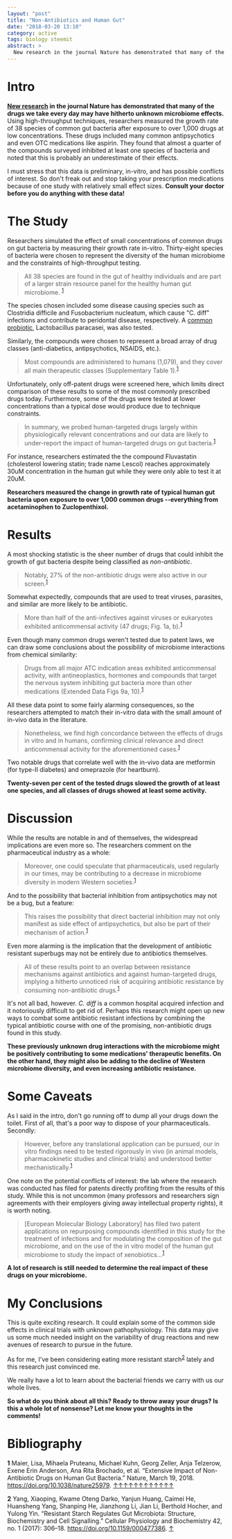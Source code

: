 ```yaml
---
layout: "post"
title: "Non-Antibiotics and Human Gut"
date: "2018-03-20 13:10"
category: active
tags: biology steemit
abstract: >
  New research in the journal Nature has demonstrated that many of the drugs we take every day may have hitherto unknown microbiome effects: My notes.
---
```


# Intro
**[New research](https://www.nature.com/articles/nature25979) in the journal Nature has demonstrated that many of the drugs we take every day may have hitherto unknown microbiome effects.** Using high-throughput techniques, researchers measured the growth rate of 38 species of common gut bacteria after exposure to over 1,000 drugs at low concentrations. These drugs included many common antipsychotics and even OTC medications like aspirin. They found that almost a quarter of the compounds surveyed inhibited at least one species of bacteria and noted that this is probably an underestimate of their effects.

I must stress that this data is preliminary, in-vitro, and has possible conflicts of interest. So don't freak out and stop taking your prescription medications because of one study with relatively small effect sizes. **Consult your doctor before you do anything with these data!**

# The Study

Researchers simulated the effect of small concentrations of common drugs on gut bacteria by measuring their growth rate in-vitro. Thirty-eight species of bacteria were chosen to represent the diversity of the human microbiome and the constraints of high-throughput testing.

> All 38 species are found in the gut of healthy individuals and are part of a larger strain resource panel for the healthy human gut microbiome. <sup id="a1">[1](#f1)</sup>

The species chosen included some disease causing species such as Clostridia difficile and Fusobacterium nucleatum, which cause "C. diff" infections and contribute to peridontal disease, respectively. A [common probiotic][], Lactobacillus paracasei, was also tested.

Similarly, the compounds were chosen to represent a broad array of drug classes (anti-diabetics, antipsychotics, NSAIDS, etc.).

> Most compounds are administered to humans (1,079), and they cover all main therapeutic classes (Supplementary Table 1).<sup id="a2">[1](#f1)</sup>

Unfortunately, only off-patent drugs were screened here, which limits direct comparison of these results to some of the most commonly prescribed drugs today. Furthermore, some of the drugs were tested at lower concentrations than a typical dose would produce due to technique constraints.

> In summary, we probed human-targeted drugs largely within physiologically relevant concentrations and our data are likely to under-report the impact of human-targeted drugs on gut bacteria.<sup id="a3">[1](#f1)</sup>

For instance, researchers estimated the the compound Fluvastatin (cholesterol lowering statin; trade name Lescol) reaches approximately 30uM concentration in the human gut while they were only able to test it at 20uM.

**Researchers measured the change in growth rate of typical human gut bacteria upon exposure to over 1,000 common drugs --everything from acetaminophen to Zuclopenthixol.**

# Results

A most shocking statistic is the sheer number of drugs that could inhibit the growth of gut bacteria despite being classified as *non-antibiotic*.

> Notably, 27% of the non-antibiotic drugs were also active in our screen.<sup id="a4">[1](#f1)</sup>

Somewhat expectedly, compounds that are used to treat viruses, parasites, and similar are more likely to be antibiotic.

> More than half of the anti-infectives against viruses or eukaryotes exhibited anticommensal activity (47 drugs; Fig. 1a, b).<sup id="a5">[1](#f1)</sup>

Even though many common drugs weren't tested due to patent laws, we can draw some conclusions about the possibility of microbiome interactions from chemical similarity:

> Drugs from all major ATC indication areas exhibited anticommensal activity, with antineoplastics, hormones and compounds that target the nervous system inhibiting gut bacteria more than other medications (Extended Data Figs 9a, 10).<sup id="a6">[1](#f1)</sup>

All these data point to some fairly alarming consequences, so the researchers attempted to match their in-vitro data with the small amount of in-vivo data in the literature.

> Nonetheless, we find high concordance between the effects of drugs in vitro and in humans, confirming clinical relevance and direct anticommensal activity for the aforementioned cases.<sup id="a7">[1](#f1)</sup>

Two notable drugs that correlate well with the in-vivo data are metformin (for type-II diabetes) and omeprazole (for heartburn).


**Twenty-seven per cent of the tested drugs slowed the growth of at least one species, and all classes of drugs showed at least some activity.**

# Discussion

While the results are notable in and of themselves, the widespread implications are even more so. The researchers comment on the pharmaceutical industry as a whole:  

> Moreover, one could speculate that pharmaceuticals, used regularly in our times, may be contributing to a decrease in microbiome diversity in modern Western societies.<sup id="a8">[1](#f1)</sup>

And to the possibility that bacterial inhibition from antipsychotics may not be a bug, but a feature:

>  This raises the possibility that direct bacterial inhibition may not only manifest as side effect of antipsychotics, but also be part of their mechanism of action.<sup id="a9">[1](#f1)</sup>

Even more alarming is the implication that the development of antibiotic resistant superbugs may not be entirely due to antibiotics themselves.

> All of these results point to an overlap between resistance mechanisms against antibiotics and against human-targeted drugs, implying a hitherto unnoticed risk of acquiring antibiotic resistance by consuming non-antibiotic drugs.<sup id="a10">[1](#f1)</sup>

It's not all bad, however. *C. diff* is a common hospital acquired infection and it notoriously difficult to get rid of. Perhaps this research might open up new ways to combat some antibiotic resistant infections by combining the typical antibiotic course with one of the promising, non-antibiotic drugs found in this study.

**These previously unknown drug interactions with the microbiome might be positively contributing to some medications' therapeutic benefits. On the other hand, they might also be adding to the decline of Western microbiome diversity, and even increasing antibiotic resistance.**

# Some Caveats

As I said in the intro, don't go running off to dump all your drugs down the toilet. First of all, that's a poor way to dispose of your pharmaceuticals. Secondly:

> However, before any translational application can be pursued, our in vitro findings need to be tested rigorously in vivo (in animal models, pharmacokinetic studies and clinical trials) and understood better mechanistically.<sup id="a11">[1](#f1)</sup>

One note on the potential conflicts of interest: the lab where the research was conducted has filed for patents directly profiting from the results of this study. While this is not uncommon (many professors and researchers sign agreements with their employers giving away intellectual property rights), it is worth noting.

> [European Molecular Biology Laboratory] has filed two patent applications on repurposing compounds identified in this study for the treatment of infections and for modulating the composition of the gut microbiome, and on the use of the in vitro model of the human gut microbiome to study the impact of xenobiotics...<sup id="a12">[1](#f1)</sup>

**A lot of research is still needed to determine the real impact of these drugs on your microbiome.**

# My Conclusions

This is quite exciting research. It could explain some of the common side effects in clinical trials with unknown pathophysiology. This data may give us some much needed insight on the variability of drug reactions and new avenues of research to pursue in the future.

As for me, I've been considering eating more resistant starch<sup id="b1">[2](#f2)</sup> lately and this research just convinced me.

We really have a lot to learn about the bacterial friends we carry with us our whole lives.

**So what do you think about all this? Ready to throw away your drugs? Is this a whole lot of nonsense? Let me know your thoughts in the comments!**

# Bibliography

<b id="f1">1</b> Maier, Lisa, Mihaela Pruteanu, Michael Kuhn, Georg Zeller, Anja Telzerow, Exene Erin Anderson, Ana Rita Brochado, et al. “Extensive Impact of Non-Antibiotic Drugs on Human Gut Bacteria.” Nature, March 19, 2018. https://doi.org/10.1038/nature25979. [$\uparrow$](#a1)[$\uparrow$](#a2)[$\uparrow$](#a3)[$\uparrow$](#a4)[$\uparrow$](#a5)[$\uparrow$](#a6)[$\uparrow$](#a7)[$\uparrow$](#a8)[$\uparrow$](#a9)[$\uparrow$](#a10)[$\uparrow$](#a11)[$\uparrow$](#a12)

<b id="f2">2</b> Yang, Xiaoping, Kwame Oteng Darko, Yanjun Huang, Caimei He, Huansheng Yang, Shanping He, Jianzhong Li, Jian Li, Berthold Hocher, and Yulong Yin. “Resistant Starch Regulates Gut Microbiota: Structure, Biochemistry and Cell Signalling.” Cellular Physiology and Biochemistry 42, no. 1 (2017): 306–18. https://doi.org/10.1159/000477386. [$\uparrow$](#b1)

[common probiotic]: https://www.amazon.com/s/?field-keywords=Lactobacillus+paracasei
